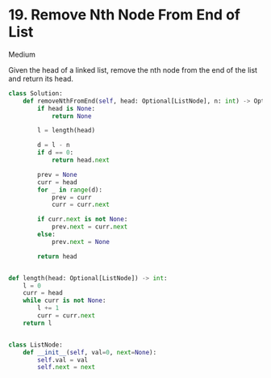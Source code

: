 # 19. Remove Nth Node From End of List

Medium

Given the head of a linked list, remove the nth node from the end of the list
and return its head.

```python
class Solution:
    def removeNthFromEnd(self, head: Optional[ListNode], n: int) -> Optional[ListNode]:
        if head is None:
            return None

        l = length(head)

        d = l - n
        if d == 0:
            return head.next

        prev = None
        curr = head
        for _ in range(d):
            prev = curr
            curr = curr.next

        if curr.next is not None:
            prev.next = curr.next
        else:
            prev.next = None

        return head


def length(head: Optional[ListNode]) -> int:
    l = 0
    curr = head
    while curr is not None:
        l += 1
        curr = curr.next
    return l


class ListNode:
    def __init__(self, val=0, next=None):
        self.val = val
        self.next = next
```

